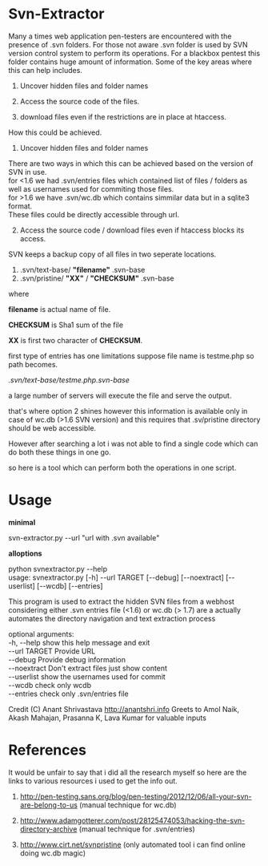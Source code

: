 Svn-Extractor
=============

Many a times web application pen-testers are encountered with the presence of .svn folders. For those not aware .svn folder is used by SVN version control system to perform its operations. For a blackbox pentest this folder contains huge amount of information.
Some of the key areas where this can help includes.

1) Uncover hidden files and folder names

2) Access the source code of the files.

3) download files even if the restrictions are in place at htaccess.

How this could be achieved.

1) Uncover hidden files and folder names

There are two ways in which this can be achieved based on the version of SVN in use.  
for <1.6 we had .svn/entries files which contained list of files / folders as well as usernames used for commiting those files.  
for >1.6 we have .svn/wc.db which contains simmilar data but in a sqlite3 format.  
These files could be directly accessible through url.

2) Access the source code / download files even if htaccess blocks its access.

SVN keeps a backup copy of all files in two seperate locations.

1) .svn/text-base/ **"filename"** .svn-base  
2) .svn/pristine/ **"XX"** / **"CHECKSUM"** .svn-base

where

**filename** is actual name of file.

**CHECKSUM** is Sha1 sum of the file

**XX** is first two character of **CHECKSUM**.

first type of entries has one limitations suppose file name is testme.php so path becomes.

*.svn/text-base/testme.php.svn-base*

a large number of servers will execute the file and serve the output.

that's where option 2 shines however this information is available only in case of wc.db (>1.6 SVN version) and this requires that .sv/pristine directory should be web accessible.

However after searching a lot i was not able to find a single code which can do both these things in one go.

so here is a tool which can perform both the operations in one script.

Usage
=====
**minimal**  

svn-extractor.py --url "url with .svn available"

**alloptions**  

python svnextractor.py --help  
usage: svnextractor.py [-h] --url TARGET [--debug] [--noextract] [--userlist] [--wcdb] [--entries]  

This program is used to extract the hidden SVN files from a webhost considering either .svn entries file (<1.6) or wc.db (> 1.7) are a actually automates the directory navigation and text extraction process  

optional arguments:  
  -h, --help    show this help message and exit  
  --url TARGET  Provide URL  
  --debug       Provide debug information  
  --noextract   Don't extract files just show content  
  --userlist    show the usernames used for commit  
  --wcdb        check only wcdb  
  --entries     check only .svn/entries file  
  
Credit (C) Anant Shrivastava http://anantshri.info Greets to Amol Naik, Akash Mahajan, Prasanna K, Lava Kumar for valuable inputs  


References
==========
It would be unfair to say that i did all the research myself so here are the links to various resources i used to get the info out.

1) http://pen-testing.sans.org/blog/pen-testing/2012/12/06/all-your-svn-are-belong-to-us (manual technique for wc.db)

2) http://www.adamgotterer.com/post/28125474053/hacking-the-svn-directory-archive (manual technique for .svn/entries)

3) http://www.cirt.net/svnpristine (only automated tool i can find online doing wc.db magic)
